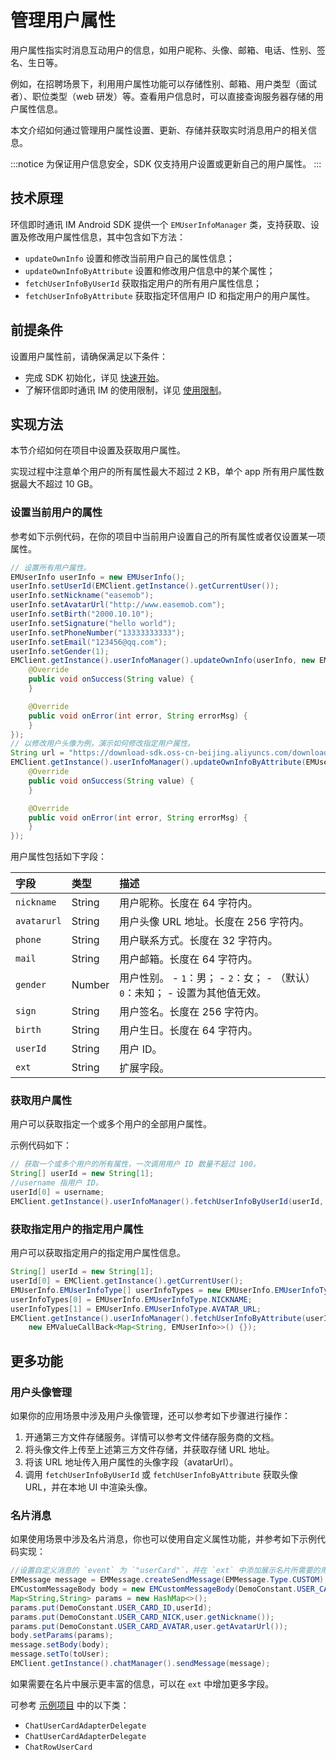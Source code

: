 # 管理用户属性

<Toc />

用户属性指实时消息互动用户的信息，如用户昵称、头像、邮箱、电话、性别、签名、生日等。

例如，在招聘场景下，利用用户属性功能可以存储性别、邮箱、用户类型（面试者）、职位类型（web 研发）等。查看用户信息时，可以直接查询服务器存储的用户属性信息。

本文介绍如何通过管理用户属性设置、更新、存储并获取实时消息用户的相关信息。

:::notice
为保证用户信息安全，SDK 仅支持用户设置或更新自己的用户属性。
:::

## 技术原理

环信即时通讯 IM Android SDK 提供一个 `EMUserInfoManager` 类，支持获取、设置及修改用户属性信息，其中包含如下方法：

- `updateOwnInfo` 设置和修改当前用户自己的属性信息；
- `updateOwnInfoByAttribute` 设置和修改用户信息中的某个属性；
- `fetchUserInfoByUserId` 获取指定用户的所有用户属性信息；
- `fetchUserInfoByAttribute` 获取指定环信用户 ID 和指定用户的用户属性。

## 前提条件

设置用户属性前，请确保满足以下条件：

- 完成 SDK 初始化，详见 [快速开始](quickstart.html)。
- 了解环信即时通讯 IM 的使用限制，详见 [使用限制](/product/limitation.html)。

## 实现方法

本节介绍如何在项目中设置及获取用户属性。

实现过程中注意单个用户的所有属性最大不超过 2 KB，单个 app 所有用户属性数据最大不超过 10 GB。

### 设置当前用户的属性

参考如下示例代码，在你的项目中当前用户设置自己的所有属性或者仅设置某一项属性。

```java
// 设置所有用户属性。
EMUserInfo userInfo = new EMUserInfo();
userInfo.setUserId(EMClient.getInstance().getCurrentUser());
userInfo.setNickname("easemob");
userInfo.setAvatarUrl("http://www.easemob.com");
userInfo.setBirth("2000.10.10");
userInfo.setSignature("hello world");
userInfo.setPhoneNumber("13333333333");
userInfo.setEmail("123456@qq.com");
userInfo.setGender(1);
EMClient.getInstance().userInfoManager().updateOwnInfo(userInfo, new EMValueCallBack<String>() {
    @Override
    public void onSuccess(String value) {
    }

    @Override
    public void onError(int error, String errorMsg) {
    }
});
// 以修改用户头像为例，演示如何修改指定用户属性。
String url = "https://download-sdk.oss-cn-beijing.aliyuncs.com/downloads/IMDemo/avatar/Image1.png";
EMClient.getInstance().userInfoManager().updateOwnInfoByAttribute(EMUserInfoType.AVATAR_URL, url, new EMValueCallBack<String>() {
    @Override
    public void onSuccess(String value) {
    }

    @Override
    public void onError(int error, String errorMsg) {
    }
});
```

用户属性包括如下字段：

| 字段        | 类型   | 描述                                                         |
| :---------- | :----- | :----------------------------------------------------------- |
| `nickname`  | String | 用户昵称。长度在 64 字符内。                                 |
| `avatarurl` | String | 用户头像 URL 地址。长度在 256 字符内。                       |
| `phone`     | String | 用户联系方式。长度在 32 字符内。                             |
| `mail`      | String | 用户邮箱。长度在 64 字符内。                                 |
| `gender`    | Number | 用户性别。 - `1`：男； - `2`：女； - （默认）`0`：未知； - 设置为其他值无效。 |
| `sign`      | String | 用户签名。长度在 256 字符内。                                |
| `birth`     | String | 用户生日。长度在 64 字符内。                                 |
| `userId`    | String | 用户 ID。                                                    |
| `ext`       | String | 扩展字段。                                                   |

### 获取用户属性

用户可以获取指定一个或多个用户的全部用户属性。

示例代码如下：

```java
// 获取一个或多个用户的所有属性，一次调用用户 ID 数量不超过 100。
String[] userId = new String[1];
//username 指用户 ID。
userId[0] = username;
EMClient.getInstance().userInfoManager().fetchUserInfoByUserId(userId, new EMValueCallBack<Map<String, EMUserInfo>>() {});
```

### 获取指定用户的指定用户属性

用户可以获取指定用户的指定用户属性信息。

```java
String[] userId = new String[1];
userId[0] = EMClient.getInstance().getCurrentUser();
EMUserInfo.EMUserInfoType[] userInfoTypes = new EMUserInfo.EMUserInfoType[2];
userInfoTypes[0] = EMUserInfo.EMUserInfoType.NICKNAME;
userInfoTypes[1] = EMUserInfo.EMUserInfoType.AVATAR_URL;
EMClient.getInstance().userInfoManager().fetchUserInfoByAttribute(userId, userInfoTypes, 
    new EMValueCallBack<Map<String, EMUserInfo>>() {});
```

## 更多功能

### 用户头像管理

如果你的应用场景中涉及用户头像管理，还可以参考如下步骤进行操作：

1. 开通第三方文件存储服务。详情可以参考文件储存服务商的文档。
2. 将头像文件上传至上述第三方文件存储，并获取存储 URL 地址。
3. 将该 URL 地址传入用户属性的头像字段（avatarUrl）。
4. 调用 `fetchUserInfoByUserId` 或 `fetchUserInfoByAttribute` 获取头像 URL，并在本地 UI 中渲染头像。

### 名片消息

如果使用场景中涉及名片消息，你也可以使用自定义属性功能，并参考如下示例代码实现：

```java
//设置自定义消息的 `event` 为 `"userCard"`，并在 `ext` 中添加展示名片所需要的用户 ID 、昵称和头像等字段。
EMMessage message = EMMessage.createSendMessage(EMMessage.Type.CUSTOM);
EMCustomMessageBody body = new EMCustomMessageBody(DemoConstant.USER_CARD_EVENT);
Map<String,String> params = new HashMap<>();
params.put(DemoConstant.USER_CARD_ID,userId);
params.put(DemoConstant.USER_CARD_NICK,user.getNickname());
params.put(DemoConstant.USER_CARD_AVATAR,user.getAvatarUrl());
body.setParams(params);
message.setBody(body);
message.setTo(toUser);
EMClient.getInstance().chatManager().sendMessage(message);
```

如果需要在名片中展示更丰富的信息，可以在 `ext` 中增加更多字段。

可参考 [示例项目](https://www.easemob.com/download/im) 中的以下类：

- `ChatUserCardAdapterDelegate`
- `ChatUserCardAdapterDelegate`
- `ChatRowUserCard`